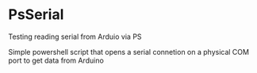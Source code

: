 # PsSerial
Testing reading serial from Arduio via PS


Simple powershell script that opens a serial connetion on a physical COM port to get data from Arduino

